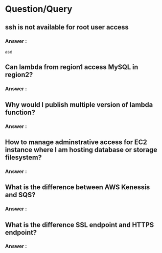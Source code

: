 # Question/Query
## ssh is not available for root user access
### Answer :
asd

## Can lambda from region1 access MySQL in region2?
### Answer :

## Why would I publish multiple version of lambda function?
### Answer :

## How to manage adminstrative access for EC2 instance where I am hosting database or storage filesystem?
### Answer :

## What is the difference between AWS Kenessis and SQS?
### Answer :

## What is the difference SSL endpoint and HTTPS endpoint?
### Answer :

